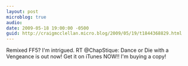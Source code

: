 ```yaml
---
layout: post
microblog: true
audio: 
date: 2009-05-18 19:00:00 -0500
guid: http://craigmcclellan.micro.blog/2009/05/19/t1844368829.html
---
```

Remixed FF5?  I'm intrigued. RT @ChapStique: Dance or Die with a Vengeance is out now! Get it on iTunes NOW!! I'm buying a copy!
